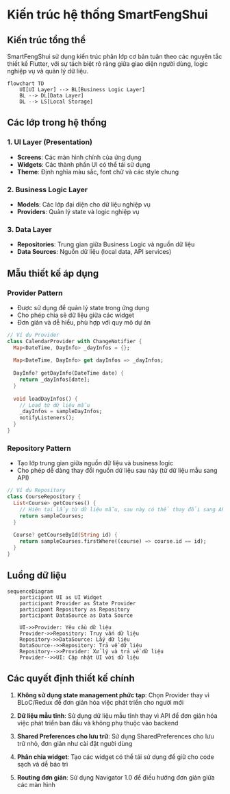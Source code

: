 # Kiến trúc hệ thống SmartFengShui

## Kiến trúc tổng thể

SmartFengShui sử dụng kiến trúc phân lớp cơ bản tuân theo các nguyên tắc thiết kế Flutter, với sự tách biệt rõ ràng giữa giao diện người dùng, logic nghiệp vụ và quản lý dữ liệu.

```mermaid
flowchart TD
    UI[UI Layer] --> BL[Business Logic Layer]
    BL --> DL[Data Layer]
    DL --> LS[Local Storage]
```

## Các lớp trong hệ thống

### 1. UI Layer (Presentation)
- **Screens**: Các màn hình chính của ứng dụng
- **Widgets**: Các thành phần UI có thể tái sử dụng
- **Theme**: Định nghĩa màu sắc, font chữ và các style chung

### 2. Business Logic Layer
- **Models**: Các lớp đại diện cho dữ liệu nghiệp vụ
- **Providers**: Quản lý state và logic nghiệp vụ

### 3. Data Layer
- **Repositories**: Trung gian giữa Business Logic và nguồn dữ liệu
- **Data Sources**: Nguồn dữ liệu (local data, API services)

## Mẫu thiết kế áp dụng

### Provider Pattern
- Được sử dụng để quản lý state trong ứng dụng
- Cho phép chia sẻ dữ liệu giữa các widget
- Đơn giản và dễ hiểu, phù hợp với quy mô dự án

```dart
// Ví dụ Provider
class CalendarProvider with ChangeNotifier {
  Map<DateTime, DayInfo> _dayInfos = {};
  
  Map<DateTime, DayInfo> get dayInfos => _dayInfos;
  
  DayInfo? getDayInfo(DateTime date) {
    return _dayInfos[date];
  }
  
  void loadDayInfos() {
    // Load từ dữ liệu mẫu
    _dayInfos = sampleDayInfos;
    notifyListeners();
  }
}
```

### Repository Pattern
- Tạo lớp trung gian giữa nguồn dữ liệu và business logic
- Cho phép dễ dàng thay đổi nguồn dữ liệu sau này (từ dữ liệu mẫu sang API)

```dart
// Ví dụ Repository
class CourseRepository {
  List<Course> getCourses() {
    // Hiện tại lấy từ dữ liệu mẫu, sau này có thể thay đổi sang API
    return sampleCourses;
  }
  
  Course? getCourseById(String id) {
    return sampleCourses.firstWhere((course) => course.id == id);
  }
}
```

## Luồng dữ liệu

```mermaid
sequenceDiagram
    participant UI as UI Widget
    participant Provider as State Provider
    participant Repository as Repository
    participant DataSource as Data Source
    
    UI->>Provider: Yêu cầu dữ liệu
    Provider->>Repository: Truy vấn dữ liệu
    Repository->>DataSource: Lấy dữ liệu
    DataSource-->>Repository: Trả về dữ liệu
    Repository-->>Provider: Xử lý và trả về dữ liệu
    Provider-->>UI: Cập nhật UI với dữ liệu
```

## Các quyết định thiết kế chính

1. **Không sử dụng state management phức tạp**: Chọn Provider thay vì BLoC/Redux để đơn giản hóa việc phát triển cho người mới

2. **Dữ liệu mẫu tĩnh**: Sử dụng dữ liệu mẫu tĩnh thay vì API để đơn giản hóa việc phát triển ban đầu và không phụ thuộc vào backend

3. **Shared Preferences cho lưu trữ**: Sử dụng SharedPreferences cho lưu trữ nhỏ, đơn giản như cài đặt người dùng

4. **Phân chia widget**: Tạo các widget có thể tái sử dụng để giữ cho code sạch và dễ bảo trì

5. **Routing đơn giản**: Sử dụng Navigator 1.0 để điều hướng đơn giản giữa các màn hình
